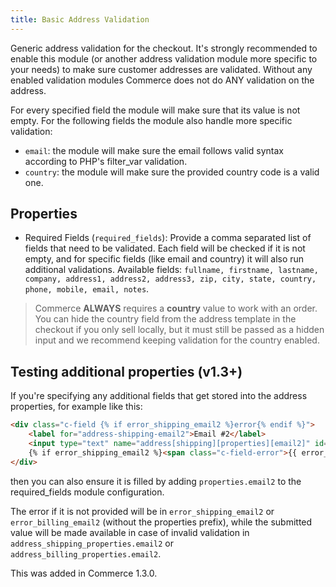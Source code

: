 ```yaml
---
title: Basic Address Validation
---
```


Generic address validation for the checkout. It's strongly recommended to enable this module (or another address validation module more specific to your needs) to make sure customer addresses are validated. Without any enabled validation modules Commerce does not do ANY validation on the address.

For every specified field the module will make sure that its value is not empty. For the following fields the module also handle more specific validation:

- `email`: the module will make sure the email follows valid syntax according to PHP's filter_var validation.
- `country`: the module will make sure the provided country code is a valid one.

## Properties

- Required Fields (`required_fields`): Provide a comma separated list of fields that need to be validated. Each field will be checked if it is not empty, and for specific fields (like email and country) it will also run additional validations. Available fields: `fullname, firstname, lastname, company, address1, address2, address3, zip, city, state, country, phone, mobile, email, notes`.

> Commerce **ALWAYS** requires a **country** value to work with an order. You can hide the country field from the address template in the checkout if you only sell locally, but it must still be passed as a hidden input and we recommend keeping validation for the country enabled.

## Testing additional properties (v1.3+)

If you're specifying any additional fields that get stored into the address properties, for example like this:

```html
<div class="c-field {% if error_shipping_email2 %}error{% endif %}">
    <label for="address-shipping-email2">Email #2</label>
    <input type="text" name="address[shipping][properties][email2]" id="address-shipping-email2" value="{{ address_shipping_properties.email2 }}">
    {% if error_shipping_email2 %}<span class="c-field-error">{{ error_shipping_email2 }}</span>{% endif %}
</div>
```

then you can also ensure it is filled by adding `properties.email2` to the required_fields module configuration.

The error if it is not provided will be in `error_shipping_email2` or `error_billing_email2` (without the properties prefix), while the submitted value will be made available in case of invalid validation in `address_shipping_properties.email2` or `address_billing_properties.email2`.

This was added in Commerce 1.3.0.
